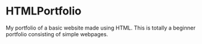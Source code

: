 # HTMLPortfolio
My portfolio of a basic website made using HTML. This is totally a beginner portfolio consisting of simple webpages.
